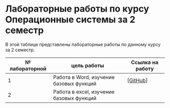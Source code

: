# Лабораторные работы по курсу Операционные системы за 2 семестр
В этой таблице представлены лабораторные работы по данному курсу за 2 семестр.

| № лабораторной|цель работы|Ссылка на работу | 
|------|-----------|-----------------|
|1|Работа в Word, изучение базовых функций |[[GitHub](2.5.docx)]|
|2|Работа в excel,  изучение базовых функций||[[GitHub](LAB_3-2.xls)],[[GitHub](LAB_3-3.xls)],[[GitHub](LAB_3-4.xls)]|